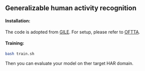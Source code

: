 ## Generalizable human activity recognition

#### Installation:
The code is adopted from [GILE](https://github.com/Hangwei12358/cross-person-HAR). For setup,  please refer to [OFTTA](https://github.com/Claydon-Wang/OFTTA).


#### Training:
```bash
bash train.sh
```
Then you can evaluate your model on ther target HAR domain.
